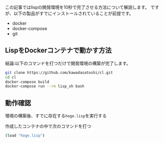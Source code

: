 

この記事ではlispの開発環境を10秒で完了させる方法について解説します。
ですが、以下の製品がすでにインストールされていることが前提です。

- docker
- docker-compose
- git


## LispをDockerコンテナで動かす方法

結論:以下のコマンドを打つだけで開発環境の構築が完了します。

```sh
git clone https://github.com/kawadasatoshi/cl.git
cd cl
docker-compose build
docker-compose run --rm lisp_sh bash
```

## 動作確認

環境の構築後、すでに存在する`hoge.lisp`を実行する

作成したコンテナの中で次のコマンドを打つ

```sh
(load "hoge.lisp")
```


